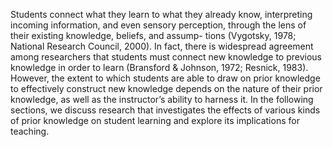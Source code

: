  

Students connect what they learn to what they already know, interpreting incoming information, and even sensory perception, through the lens of their existing knowledge, beliefs, and assump- tions (Vygotsky, 1978; National Research Council, 2000). In fact, there is widespread agreement among researchers that students must connect new knowledge to previous knowledge in order to learn (Bransford & Johnson, 1972; Resnick, 1983). However, the extent to which students are able to draw on prior knowledge to effectively construct new knowledge depends on the nature of their prior knowledge, as well as the instructor’s ability to harness it. In the following sections, we discuss research that investigates the effects of various kinds of prior knowledge on student learning and explore its implications for teaching.